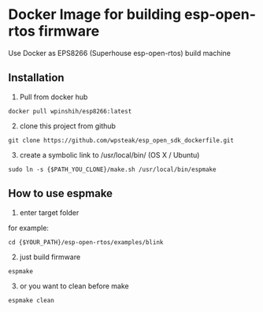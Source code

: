 # Docker Image for building esp-open-rtos firmware
Use Docker as EPS8266 (Superhouse esp-open-rtos) build machine 

## Installation
1. Pull from docker hub

```
docker pull wpinshih/esp8266:latest
```

2. clone this project from github

```
git clone https://github.com/wpsteak/esp_open_sdk_dockerfile.git    
```

3. create a symbolic link to /usr/local/bin/ (OS X / Ubuntu)

```
sudo ln -s {$PATH_YOU_CLONE}/make.sh /usr/local/bin/espmake
```

## How to use espmake

1. enter target folder

for example:

```
cd {$YOUR_PATH}/esp-open-rtos/examples/blink
```

2. just build firmware

```
espmake
```

3. or you want to clean before make

```
espmake clean
```
